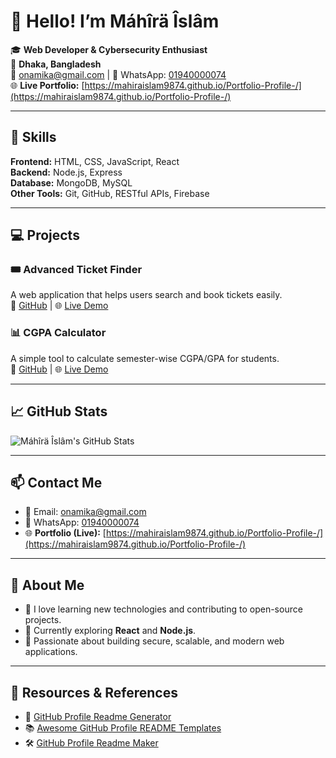 # 👋 Hello! I’m Máhîrä Îslâm

🎓 **Web Developer & Cybersecurity Enthusiast**  
📍 **Dhaka, Bangladesh**  
📧 [onamika@gmail.com](mailto:onamika@gmail.com) | 📱 WhatsApp: [01940000074](tel:+8801940000074)  
🌐 **Live Portfolio:** [https://mahiraislam9874.github.io/Portfolio-Profile-/](https://mahiraislam9874.github.io/Portfolio-Profile-/)

---

## 🧠 Skills

**Frontend:** HTML, CSS, JavaScript, React  
**Backend:** Node.js, Express  
**Database:** MongoDB, MySQL  
**Other Tools:** Git, GitHub, RESTful APIs, Firebase

---

## 💻 Projects

### 🎟️ Advanced Ticket Finder
A web application that helps users search and book tickets easily.  
🔗 [GitHub](https://github.com/mahiraislam9874/Advanced-Ticket-Finder) | 🌐 [Live Demo](https://mahiraislam9874.github.io/Advanced-Ticket-Finder/)

### 📊 CGPA Calculator
A simple tool to calculate semester-wise CGPA/GPA for students.  
🔗 [GitHub](https://github.com/mahiraislam9874/CGPA-Calculator) | 🌐 [Live Demo](https://mahiraislam9874.github.io/CGPA-Calculator/)

---

## 📈 GitHub Stats

![Máhîrä Îslâm's GitHub Stats](https://github-readme-stats.vercel.app/api?username=mahiraislam9874&show_icons=true&hide_title=true&hide=prs&count_private=true&hide_border=true&theme=radical)

---

## 📫 Contact Me

- 📧 Email: [onamika@gmail.com](mailto:onamika@gmail.com)  
- 📱 WhatsApp: [01940000074](tel:+8801940000074)  
- 🌐 **Portfolio (Live):** [https://mahiraislam9874.github.io/Portfolio-Profile-/](https://mahiraislam9874.github.io/Portfolio-Profile-/)

---

## 🧩 About Me

- 💬 I love learning new technologies and contributing to open-source projects.  
- 🌱 Currently exploring **React** and **Node.js**.  
- 🚀 Passionate about building secure, scalable, and modern web applications.

---

## 🔗 Resources & References

- 🧰 [GitHub Profile Readme Generator](https://rahuldkjain.github.io/gh-profile-readme-generator/)  
- 📚 [Awesome GitHub Profile README Templates](https://github.com/durgeshsamariya/awesome-github-profile-readme-templates)  
- 🛠️ [GitHub Profile Readme Maker](https://github.com/VishwaGauravIn/github-profile-readme-maker)
